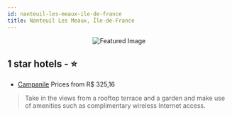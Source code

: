 ```yaml
---
id: nanteuil-les-meaux-ile-de-france
title: Nanteuil Les Meaux, Île-de-France
---
```


<center><img src="https://i.travelapi.com/hotels/2000000/1180000/1177600/1177544/98fb4642_z.jpg" alt="Featured Image" /></center>


##  1 star hotels - ⭐️

-    [Campanile](https://us.hurb.com/hotels/nanteuil-les-meaux/campanile-JNP-JP019949?cmp=18055) Prices from R$ 325,16
   > Take in the views from a rooftop terrace and a garden and make use of amenities such as complimentary wireless Internet access.
